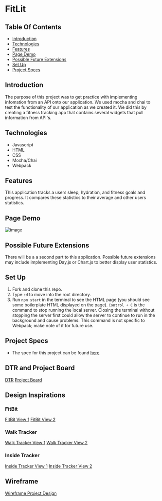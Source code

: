 # FitLit

## Table Of Contents
  - [Introduction](#introduction)
  - [Technologies](#technologies)
  - [Features](#features)
  - [Page Demo](#page-demo)
  - [Possible Future Extensions](#possible-future-extensions)
  - [Set Up](#set-up)
  - [Project Specs](#project-specs)

  ## Introduction
   The purpose of this project was to get practice with implementing infomation from an API onto our application. We used mocha and chai to test the functionality of our application as we created it. We did this by creating a fitness tracking app that contains several widgets that pull information from API's.

  ## Technologies
  - Javascript
  - HTML
  - CSS
  - Mocha/Chai
  - Webpack

  ## Features
  This application tracks a users sleep, hydration, and fitness goals and progress. It compares these statistics to their average and other users statistics.

  ## Page Demo





![image](https://user-images.githubusercontent.com/105816411/188284993-e1c2b324-7f6d-4053-98f6-f2f7afe3092d.png)





  ## Possible Future Extensions
  There will be a a second part to this application. Possible future extensions may include implementing Day.js or Chart.js to better display user statistics.

  ## Set Up
  1. Fork and clone this repo.
  2. Type `cd` to move into the root directory.
  3. Run `npm start` in the terminal to see the HTML page (you should see some boilerplate HTML displayed on the page).  `Control + C` is the command to stop running the local server.  Closing the terminal without stopping the server first could allow the server to continue to run in the background and cause problems. This command is not specific to Webpack; make note of it for future use.

## Project Specs
  - The spec for this project can be found [here](https://frontend.turing.edu/projects/module-1/tic-tac-toe-solo-v2.html)


## DTR and Project Board
[DTR](https://gist.github.com/willhobson85/9b87733fbbcdf2ac97e2ea51780858f4)
[Project Board](https://github.com/users/Universal-Patois/projects/3/views/1)

## Design Inspirations

### FitBit
[FitBit View 1](https://files.slack.com/files-pri/T029P2S9M-F040DFQBC9F/img_6925.jpg)
[FitBit View 2](https://turingschool.slack.com/files/U0319FB0P2B/F040DFQBCD7/img_6926.jpg)

### Walk Tracker
[Walk Tracker View 1](https://files.slack.com/files-pri/T029P2S9M-F03V0AM55V5/img_0082.png)
[Walk Tracker View 2](https://files.slack.com/files-pri/T029P2S9M-F03V0AM567R/img_0083.png)

### Inside Tracker
[Inside Tracker View 1](https://cdn.shopify.com/s/files/1/0529/3185/4511/products/PDP_Ultimate_2_08cadef0-a3c1-48a1-a221-bf1efa3275ef.jpg?v=1652378104)
[Inside Tracker View 2](https://cdn.shopify.com/s/files/1/0529/3185/4511/products/PDP_Immunity_2.jpg?v=1652202430)

## Wireframe
[Wireframe Project Design](https://excalidraw.com/#room=d5bcd7fc206815d97f4f,Wwvp_8NbcDmcAcMSdIE89g)
